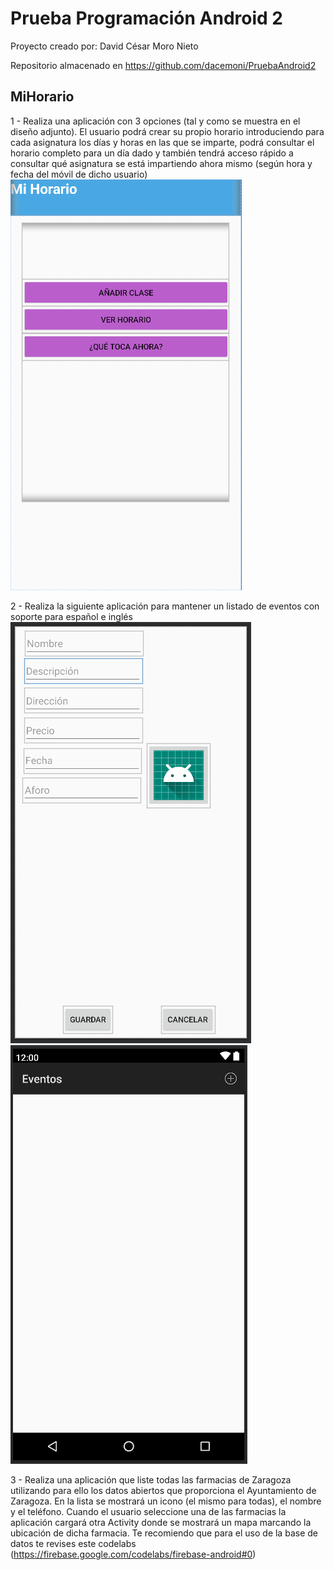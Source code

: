 # Prueba Programación Android 2

Proyecto creado por: David César Moro Nieto

Repositorio almacenado en https://github.com/dacemoni/PruebaAndroid2

## MiHorario
 1 - Realiza una aplicación con 3 opciones (tal y como se muestra en el diseño adjunto). El usuario podrá crear su propio horario introduciendo para cada asignatura los días y horas en las que se imparte, podrá consultar el horario completo para un día dado y también tendrá acceso rápido a consultar qué asignatura se está impartiendo ahora mismo (según hora y fecha del móvil de dicho usuario)
  ![Image text](https://github.com/dacemoni/PruebaAndroid2/blob/main/imagenes/MiHorario.PNG)
 
 2 - Realiza la siguiente aplicación para mantener un listado de eventos con soporte para español e inglés
  ![Image text](https://github.com/dacemoni/PruebaAndroid2/blob/main/imagenes/Eventos.PNG) 
  ![Image text](https://github.com/dacemoni/PruebaAndroid2/blob/main/imagenes/ListaEventos.PNG) 
 
 3 - Realiza una aplicación que liste todas las farmacias de Zaragoza utilizando para ello los datos abiertos que proporciona el Ayuntamiento de Zaragoza. En la lista se mostrará un icono (el mismo para todas), el nombre y el teléfono. Cuando el usuario seleccione una de las farmacias la aplicación cargará otra Activity donde se mostrará un mapa marcando la ubicación de dicha farmacia. Te recomiendo que para el uso de la base de datos te revises este codelabs (https://firebase.google.com/codelabs/firebase-android#0)
 
